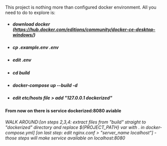 This project is nothing more than configured docker environment. All you need to do to explore is: 
- ##### download docker (https://hub.docker.com/editions/community/docker-ce-desktop-windows/)
- ##### cp .example.env .env
- ##### edit .env
- ##### cd build
- ##### docker-compose up --build -d 
- ##### edit etc/hosts file > add "127.0.0.1 dockerized"
**From now on there is service dockerized:8080 aviable**
###### WALK AROUND:[on steps 2,3,4: extract files from "build" straight to "dockerized" directory and replace ${PROJECT_PATH} var with . in docker-compose.yml] [on last step: edit nginx.conf > "server_name localhost"] - those steps will make service available on localhost:8080


